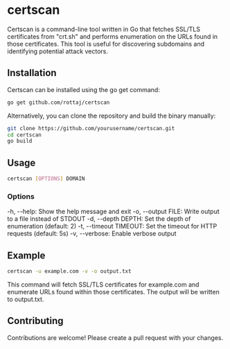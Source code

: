# certscan

<p>Certscan is a command-line tool written in Go that fetches SSL/TLS certificates from "crt.sh" and performs enumeration on the URLs found in those certificates. This tool is useful for discovering subdomains and identifying potential attack vectors.</p>

## Installation

<p>Certscan can be installed using the go get command:</p>

```bash
go get github.com/rottaj/certscan
```

<p>Alternatively, you can clone the repository and build the binary manually:</p>

```bash
git clone https://github.com/yourusername/certscan.git
cd certscan
go build
```

## Usage

```bash
certscan [OPTIONS] DOMAIN
```

### Options

-h, --help: Show the help message and exit
-o, --output FILE: Write output to a file instead of STDOUT
-d, --depth DEPTH: Set the depth of enumeration (default: 2)
-t, --timeout TIMEOUT: Set the timeout for HTTP requests (default: 5s)
-v, --verbose: Enable verbose output

## Example

```bash
certscan -u example.com -v -o output.txt
```

<p>This command will fetch SSL/TLS certificates for example.com and enumerate URLs found within those certificates. The output will be written to output.txt.</p>

## Contributing

<p>Contributions are welcome! Please create a pull request with your changes.</p>

